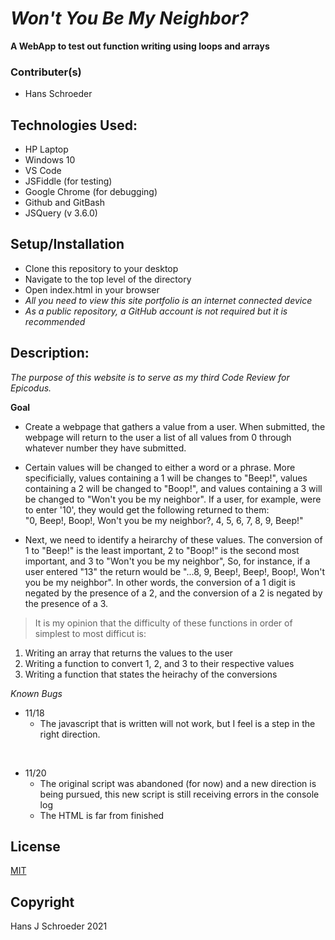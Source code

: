 # _Won't You  Be My Neighbor?_ #
**A WebApp to test out function writing using loops and arrays**

### Contributer(s)
* Hans Schroeder

## Technologies Used:
* HP Laptop
* Windows 10
* VS Code
* JSFiddle (for testing)
* Google Chrome (for debugging)
* Github and GitBash
* JSQuery (v 3.6.0)

## Setup/Installation
* Clone this repository to your desktop
* Navigate to the top level of the directory
* Open index.html in your browser
* _All you need to view this site portfolio is an internet connected device_
* _As a public repository, a GitHub account is not required but it is recommended_

## Description:
_The purpose of this website is to serve as my third Code Review for Epicodus._


**Goal**
* Create a webpage that gathers a value from a user. When submitted, the webpage will return to the user a list of all values from 0 through whatever number they have submitted.
* Certain values will be changed to either a word or a phrase. More specificially, values containing a 1 will be changes to "Beep!", values containing a 2 will be changed to "Boop!", and values containing a 3 will be changed to "Won't you be my neighbor". If a user, for example, were to enter '10', they would get the following returned to them:<br>
"0, Beep!, Boop!, Won't you be my neighbor?, 4, 5, 6, 7, 8, 9, Beep!"

* Next, we need to identify a heirarchy of these values. The conversion of 1 to "Beep!" is the least important, 2 to "Boop!" is the second most important, and 3 to "Won't you be my neighbor", So, for instance, if a user entered "13" the return would be "...8, 9, Beep!, Beep!, Boop!, Won't you be my neighbor". In other words, the conversion of a 1 digit is negated by the presence of a 2, and the conversion of a 2 is negated by the presence of a 3.

> It is my opinion that the difficulty of these functions in order of simplest to most difficut is:

1. Writing an array that returns the values to the user
2. Writing a function to convert 1, 2, and 3 to their respective values
3.  Writing a function that states the heirachy of the conversions 


*Known Bugs*
<br>
* 11/18
  * The javascript that is written will not work, but I feel is a step in the right direction.

<br>

* 11/20 
  * The original script was abandoned (for now) and a new direction is being pursued, this new script is still receiving errors in the console log 
  * The HTML is far from finished 


## License 
[MIT](https://choosealicense.com/licenses/mit/)

## Copyright
Hans J Schroeder 2021

